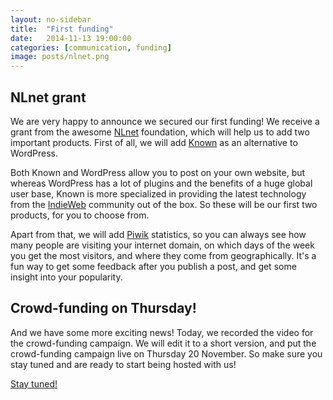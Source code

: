 ```yaml
---
layout: no-sidebar
title:  "First funding"
date:   2014-11-13 19:00:00
categories: [communication, funding]
image: posts/nlnet.png
---
```


## NLnet grant

We are very happy to announce we secured our first funding! We receive a grant from the awesome [NLnet](https://nlnet.nl/) foundation,
which will help us to add two important products. First of all, we will add [Known](https://withknown.com/) as an alternative to WordPress.

Both Known and WordPress allow you to post on your own website, but whereas WordPress has a lot of plugins and the benefits of a huge global
user base, Known is more specialized in providing the latest technology from the [IndieWeb](http://indiewebcamp.com/) community out of the box. So these will be our first
two products, for you to choose from.

Apart from that, we will add [Piwik](https://piwik.org/) statistics, so you can always see how many people are visiting your internet domain,
on which days of the week you get the most visitors, and where they come from geographically. It's a fun way to get some feedback after you
publish a post, and get some insight into your popularity.

## Crowd-funding on Thursday!

And we have some more exciting news! Today, we recorded the video for the crowd-funding campaign. We will edit it to a short version, and put
the crowd-funding campaign live on Thursday 20 November. So make sure you stay tuned and are ready to start being hosted with us!

<a href="#cta" class="scrolly button">Stay tuned!</a>
